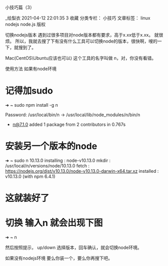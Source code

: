 小技巧篇（3）

_绘梨衣 2021-04-12 22:01:35  3  收藏
分类专栏： 小技巧 文章标签： linux nodejs node.js
版权


切换nodejs版本
遇到过很多项目对node版本都有要求，高于x.xx低于x.xx。
就很烦。
所以，我就去搜了下有没有什么工具可以切换node的版本，很快啊，嗖的一下，就搜到了。

Mac(CentOS\Ubuntu应该也可以)
这个工具的名字叫做 n，对，你没有看错。

使用方法
如果有node环境
# 记得加sudo
➜  ~ sudo npm install -g n 

Password:
/usr/local/bin/n -> /usr/local/lib/node_modules/n/bin/n
+ n@7.1.0
added 1 package from 2 contributors in 0.767s

# 安装另一个版本的node
➜  ~ sudo n 10.13.0
  installing : node-v10.13.0
       mkdir : /usr/local/n/versions/node/10.13.0
       fetch : https://nodejs.org/dist/v10.13.0/node-v10.13.0-darwin-x64.tar.xz
   installed : v10.13.0 (with npm 6.4.1)
  # 这就装好了 
  # 切换  输入n  就会出现下图
  ➜  ~ n

然后按照提示， up/down 选择版本，回车确认，就会切换node环境。

如果没有nodejs环境
要么你装一个，要么你再搜下吧。
